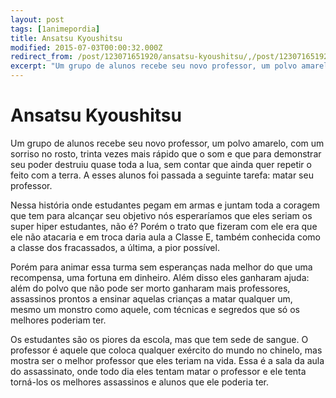 ```yaml
---
layout: post
tags: [1animepordia]
title: Ansatsu Kyoushitsu
modified: 2015-07-03T00:00:32.000Z
redirect_from: /post/123071651920/ansatsu-kyoushitsu/,/post/123071651920/
excerpt: "Um grupo de alunos recebe seu novo professor, um polvo amarelo, com um sorriso no rosto, trinta vezes mais rápido que o som e que para demonstrar seu poder destruiu quase toda a lua, sem contar que ainda quer repetir o feito com a terra. A esses alunos foi passada a seguinte tarefa: matar seu professor."
---
```


Ansatsu Kyoushitsu
==================

Um grupo de alunos recebe seu novo professor, um polvo amarelo, com um
sorriso no rosto, trinta vezes mais rápido que o som e que para
demonstrar seu poder destruiu quase toda a lua, sem contar que ainda
quer repetir o feito com a terra. A esses alunos foi passada a seguinte
tarefa: matar seu professor.

Nessa história onde estudantes pegam em armas e juntam toda a coragem
que tem para alcançar seu objetivo nós esperaríamos que eles seriam os
super hiper estudantes, não é? Porém o trato que fizeram com ele era que
ele não atacaria e em troca daria aula a Classe E, também conhecida como
a classe dos fracassados, a última, a pior possível.

Porém para animar essa turma sem esperanças nada melhor do que uma
recompensa, uma fortuna em dinheiro. Além disso eles ganharam ajuda:
além do polvo que não pode ser morto ganharam mais professores,
assassinos prontos a ensinar aquelas crianças a matar qualquer um, mesmo
um monstro como aquele, com técnicas e segredos que só os melhores
poderiam ter.

Os estudantes são os piores da escola, mas que tem sede de sangue. O
professor é aquele que coloca qualquer exército do mundo no chinelo, mas
mostra ser o melhor professor que eles teriam na vida. Essa é a sala da
aula do assassinato, onde todo dia eles tentam matar o professor e ele
tenta torná-los os melhores assassinos e alunos que ele poderia ter.



